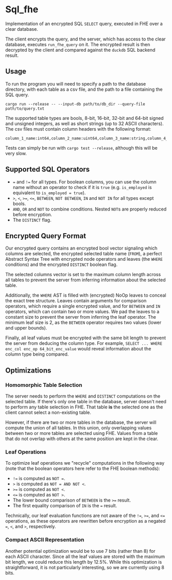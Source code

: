 # Sql_fhe

Implementation of an encrypted SQL `SELECT` query, executed in FHE over a clear database.

The client encrypts the query, and the server, which has access to the clear database, executes `run_fhe_query` on it. The encrypted result is then decrypted by the client and compared against the `duckdb` SQL backend result.

## Usage

To run the program you will need to specify a path to the database directory, with each table as a csv file, and the path to a file containing the SQL query.

```
cargo run --release -- --input-db path/to/db_dir --query-file path/to/query.txt
```

The supported table types are bools, 8-bit, 16-bit, 32-bit and 64-bit signed and unsigned integers, as well as short strings (up to 32 ASCII characters). The csv files must contain column headers with the following format:

```
column_1_name:int64,column_2_name:uint64,column_3_name:string,column_4_name:bool
```

Tests can simply be run with `cargo test --release`, although this will be very slow.

## Supported SQL Operators
- `=` and `!=` for all types. For boolean columns, you can use the column name without an operator to check if it is `true` (e.g. `is_employed` is equivalent to `is_employed = true`).
- `>`, `<`, `>=`, `<=`, `BETWEEN`, `NOT BETWEEN`, `IN` and `NOT IN` for all types except bools.
- `AND`, `OR` and `NOT` to combine conditions. Nested `NOT`s are properly reduced before encryption.
- The `DISTINCT` flag.

## Encrypted Query Format

Our encrypted query contains an encrypted bool vector signaling which columns are selected, the encrypted selected table name (`FROM`), a perfect Abstract Syntax Tree with encrypted node operators and leaves (the `WHERE` conditions) and the encrypted `DISTINCT` boolean flag.

The selected columns vector is set to the maximum column length across all tables to prevent the server from inferring information about the selected table.

Additionally, the `WHERE` AST is filled with (encrypted) NoOp leaves to conceal the exact tree structure. Leaves contain arguments for comparison operators, which require a single encrypted value, and for `BETWEEN` and `IN` operators, which can contain two or more values. We pad the leaves to a constant size to prevent the server from inferring the leaf operator. The minimum leaf size is 2, as the `BETWEEN` operator requires two values (lower and upper bounds).

Finally, all leaf values must be encrypted with the same bit length to prevent the server from deducing the column type. For example, `SELECT ... WHERE enc_col enc_op 64_bit_enc_value` would reveal information about the column type being compared.

## Optimizations

### Homomorphic Table Selection

The server needs to perform the `WHERE` and `DISTINCT` computations on the selected table. If there's only one table in the database, server doesn't need to perform any table selection in FHE. That table **is** the selected one as the client cannot select a non-existing table.

However, if there are two or more tables in the database, the server will compute the union of all tables. In this union, only overlapping values between two or more tables are selected using FHE. Values from a table that do not overlap with others at the same position are kept in the clear.

### Leaf Operations

To optimize leaf operations we "recycle" computations in the following way (note that the boolean operators here refer to the FHE boolean methods):
- `!=` is computed as `NOT =`.
- `>` is computed as `NOT = AND NOT <`.
- `>=` is computed as `NOT <`.
- `<=` is computed as `NOT >`.
- The lower bound comparison of `BETWEEN` is the `>=` result.
- The first equality comparison of `IN` is the `=` result.

Technically, our leaf evaluation functions are not aware of the `!=`, `>=`, and `<=` operations, as these operators are rewritten before encryption as a negated `=`, `<`, and `>`, respectively.

### Compact ASCII Representation

Another potential optimization would be to use 7 bits (rather than 8) for each ASCII character. Since all the leaf values are stored with the maximum bit length, we could reduce this length by 12.5%. While this optimization is straightforward, it is not particularly interesting, so we are currently using 8 bits.
